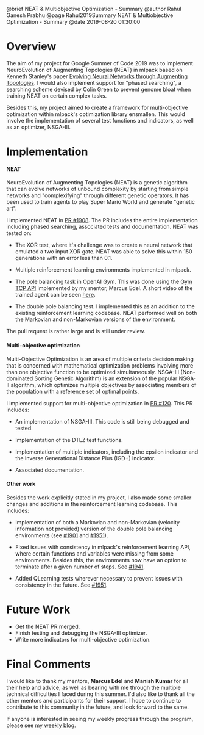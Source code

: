 @brief NEAT & Multiobjective Optimization - Summary
@author Rahul Ganesh Prabhu
@page Rahul2019Summary NEAT & Multiobjective Optimization - Summary
@date 2019-08-20 01:30:00

# Overview

The aim of my project for Google Summer of Code 2019 was to implement NeuroEvolution of Augmenting Topologies (NEAT) in mlpack based on Kenneth Stanley's paper [Evolving Neural Networks through Augmenting Topologies](http://nn.cs.utexas.edu/downloads/papers/stanley.ec02.pdf). I would also implement support for "phased searching", a searching scheme devised by Colin Green to prevent genome bloat when training NEAT on certain complex tasks.

Besides this, my project aimed to create a framework for multi-objective optimization within mlpack's optimization library ensmallen. This would involve the implementation of several test functions and indicators, as well as an optimizer, NSGA-III.

# Implementation

#### NEAT

NeuroEvolution of Augmenting Topologies (NEAT) is a genetic algorithm that can evolve networks of unbound complexity by starting from simple networks and "complexifying" through different genetic operators. It has been used to train agents to play Super Mario World and generate "genetic art".

I implemented NEAT in [PR #1908](https://github.com/mlpack/mlpack/pull/1908). The PR includes the entire implementation including phased searching, associated tests and documentation. NEAT was tested on:

* The XOR test, where it's challenge was to create a neural network that emulated a two input XOR gate. NEAT was able to solve this within 150 generations with an error less than 0.1.

* Multiple reinforcement learning environments implemented in mlpack.

* The pole balancing task in OpenAI Gym. This was done using the [Gym TCP API](https://github.com/zoq/gym_tcp_api) implemented by my mentor, Marcus Edel. A short video of the trained agent can be seen [here](https://gym.kurg.org/openaigym.video.9.40957.video000000.mp4).

* The double pole balancing test. I implemented this as an addition to the existing reinforcement learning codebase. NEAT performed well on both the Markovian and non-Markovian versions of the environment.

The pull request is rather large and is still under review.

#### Multi-objective optimization

Multi-Objective Optimization is an area of multiple criteria decision making that is concerned with mathematical optimization problems involving more than one objective function to be optimized simultaneously. NSGA-III (Non-dominated Sorting Genetic Algorithm) is an extension of the popular NSGA-II algorithm, which optimizes multiple objectives by associating members of the population with a reference set of optimal points.

I implemented support for multi-objective optimization in [PR #120](https://github.com/mlpack/ensmallen/pull/120). This PR includes:

* An implementation of NSGA-III. This code is still being debugged and tested.

* Implementation of the DTLZ test functions.

* Implementation of multiple indicators, including the epsilon indicator and the Inverse Generational Distance Plus (IGD+) indicator.

* Associated documentation.

#### Other work

Besides the work explicitly stated in my project, I also made some smaller changes and additions in the reinforcement learning codebase. This includes:

* Implementation of both a Markovian and non-Markovian (velocity information not provided) version of the double pole balancing environments (see [#1901](https://github.com/mlpack/mlpack/pull/1901) and [#1951](https://github.com/mlpack/mlpack/pull/1951)).

* Fixed issues with consistency in mlpack's reinforcement learning API, where certain functions and variables were missing from some environments. Besides this, the environments now have an option to terminate after a given number of steps. See [#1941](https://github.com/mlpack/mlpack/pull/1951).

* Added QLearning tests wherever necessary to prevent issues with consistency in the future. See [#1951](https://github.com/mlpack/mlpack/pull/1951).

# Future Work

* Get the NEAT PR merged.
* Finish testing and debugging the NSGA-III optimizer.
* Write more indicators for multi-objective optimization.

# Final Comments

I would like to thank my mentors, **Marcus Edel** and **Manish Kumar** for all their help and advice, as well as bearing with me through the multiple technical difficulties I faced during this summer. I'd also like to thank all the other mentors and participants for their support. I hope to continue to contribute to this community in the future, and look forward to the same.

If anyone is interested in seeing my weekly progress through the program, please see [my weekly blog](http://www.mlpack.org/gsocblog/RahulGaneshPage.html).

